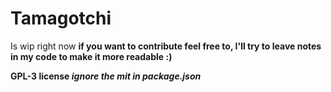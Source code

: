 # Tamagotchi

Is wip right now <b>
if you want to contribute feel free to, I'll try to leave notes in my code to make it more readable <b>
:) <b>

GPL-3 license *ignore the mit in package.json*